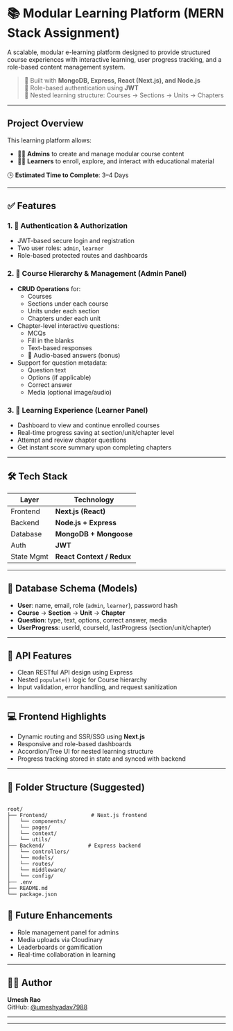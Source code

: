# 📚 Modular Learning Platform (MERN Stack Assignment)

A scalable, modular e-learning platform designed to provide structured course experiences with interactive learning, user progress tracking, and a role-based content management system.

> 🧠 Built with **MongoDB, Express, React (Next.js), and Node.js**  
> 🔐 Role-based authentication using **JWT**  
> 🧩 Nested learning structure: Courses → Sections → Units → Chapters

---

##  Project Overview

This learning platform allows:
- 👨‍🏫 **Admins** to create and manage modular course content
- 👨‍🎓 **Learners** to enroll, explore, and interact with educational material

🕒 **Estimated Time to Complete**: 3–4 Days

---

## ✅ Features

### 1. 🔐 Authentication & Authorization
- JWT-based secure login and registration
- Two user roles: `admin`, `learner`
- Role-based protected routes and dashboards

### 2. 🧱 Course Hierarchy & Management (Admin Panel)
- **CRUD Operations** for:
  - Courses
  - Sections under each course
  - Units under each section
  - Chapters under each unit
- Chapter-level interactive questions:
  - MCQs
  - Fill in the blanks
  - Text-based responses
  - 🎤 Audio-based answers (bonus)
- Support for question metadata:
  - Question text
  - Options (if applicable)
  - Correct answer
  - Media (optional image/audio)

### 3. 📖 Learning Experience (Learner Panel)
- Dashboard to view and continue enrolled courses
- Real-time progress saving at section/unit/chapter level
- Attempt and review chapter questions
- Get instant score summary upon completing chapters

---

## 🛠️ Tech Stack

| Layer       | Technology            |
|-------------|------------------------|
| Frontend    | **Next.js (React)**    |
| Backend     | **Node.js + Express**  |
| Database    | **MongoDB + Mongoose** |
| Auth        | **JWT**                |
| State Mgmt  | **React Context / Redux** |

---

## 🧩 Database Schema (Models)

- **User**: name, email, role (`admin`, `learner`), password hash
- **Course** → **Section** → **Unit** → **Chapter**
- **Question**: type, text, options, correct answer, media
- **UserProgress**: userId, courseId, lastProgress (section/unit/chapter)

---

## 🧪 API Features

- Clean RESTful API design using Express
- Nested `populate()` logic for Course hierarchy
- Input validation, error handling, and request sanitization

---

## 💻 Frontend Highlights

- Dynamic routing and SSR/SSG using **Next.js**
- Responsive and role-based dashboards
- Accordion/Tree UI for nested learning structure
- Progress tracking stored in state and synced with backend

---

## 📂 Folder Structure (Suggested)

```

root/
├── Frontend/              # Next.js frontend
│   └── components/
│   └── pages/
│   └── context/
│   └── utils/
├── Backend/              # Express backend
│   └── controllers/
│   └── models/
│   └── routes/
│   └── middleware/
│   └── config/
├── .env
├── README.md
└── package.json

```

## 📌 Future Enhancements

- Role management panel for admins
- Media uploads via Cloudinary
- Leaderboards or gamification
- Real-time collaboration in learning

---

## 🧑‍💻 Author

**Umesh Rao**  
GitHub: [@umeshyadav7988](https://github.com/SrishtiNehra)

---

---

```

